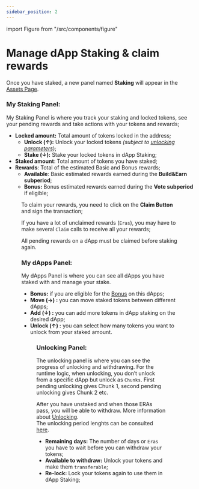 ```yaml
---
sidebar_position: 2
---
```


import Figure from "/src/components/figure"

# Manage dApp Staking & claim rewards

Once you have staked, a new panel named **Staking**  will appear in the [Assets Page](https://portal.astar.network/astar/assets).

### My Staking Panel: 

My Staking Panel is where you track your staking and locked tokens, see your pending rewards and take actions with your tokens and rewards;

- **Locked amount:** Total amount of tokens locked in the address;
    - **Unlock (↑):** Unlock your locked tokens *(subject to [unlocking parameters](/docs/use/dapp-staking/for-stakers/unstaking#overview)*);
    - **Stake (↓):** Stake your locked tokens in dApp Staking;
- **Staked amount**: Total amount of tokens you have staked;
- **Rewards**: Total of the estimated Basic and Bonus rewards;
    - **Available**: Basic estimated rewards earned during the **Build&Earn subperiod**;
    - **Bonus:** Bonus estimated rewards earned during the **Vote subperiod** if eligible;

<Figure src={require('/docs/use/dapp-staking/for-stakers/img/Staking_Panel_1.png').default } width="100%" /> 

To claim your rewards, you need to click on the **Claim Button** and sign the transaction;

If you have a lot of unclaimed rewards (`Eras`), you may have to make several `Claim` calls to receive all your rewards;

All pending rewards on a dApp must be claimed before staking again.

### My dApps Panel:

My dApps Panel is where you can see all dApps you have staked with and manage your stake.

- **Bonus:** if you are eligible for the [Bonus](/docs/use/dapp-staking/for-stakers/#bonus-staking-rewards) on this dApps;
- **Move (→) :** you can move staked tokens between different dApps;
- **Add (↓) :** you can add more tokens in dApp staking on the desired dApp;
- **Unlock (↑) :** you can select how many tokens you want to unlock from your staked amount.

<Figure src={require('/docs/use/dapp-staking/for-stakers/img/MydApps_Panel_1.png').default } width="100%" /> 

### Unlocking Panel:

The unlocking panel is where you can see the progress of unlocking and withdrawing. 
For the runtime logic, when unlocking, you don’t unlock from a specific dApp but unlock as `Chunks`. First pending unlocking gives Chunk 1, second pending unlocking gives Chunk 2 etc. 

After you have unstaked and when those ERAs pass, you will be able to withdraw. More information about [Unlocking](/docs/use/dapp-staking/for-stakers/unstaking/).  
The unlocking period lenghts can be consulted [here](/docs/learn/dapp-staking/#parameters). 

- **Remaining days:** The number of days or `Eras` you have to wait before you can withdraw your tokens;
- **Available to withdraw:** Unlock your tokens and make them `transferable`;
- **Re-lock:** Lock your tokens again to use them in dApp Staking;

<Figure src={require('/docs/use/dapp-staking/for-stakers/img/Unbonding_1.png').default } width="100%" /> 